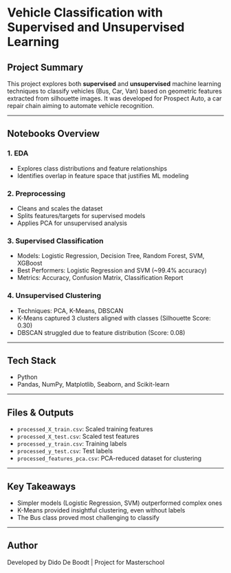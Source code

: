 # Vehicle Classification with Supervised and Unsupervised Learning

## Project Summary

This project explores both **supervised** and **unsupervised** machine learning techniques to classify vehicles (Bus, Car, Van) based on geometric features extracted from silhouette images. It was developed for Prospect Auto, a car repair chain aiming to automate vehicle recognition.

---

## Notebooks Overview

### 1. EDA
- Explores class distributions and feature relationships
- Identifies overlap in feature space that justifies ML modeling

### 2. Preprocessing
- Cleans and scales the dataset
- Splits features/targets for supervised models
- Applies PCA for unsupervised analysis

### 3. Supervised Classification
- Models: Logistic Regression, Decision Tree, Random Forest, SVM, XGBoost
- Best Performers: Logistic Regression and SVM (~99.4% accuracy)
- Metrics: Accuracy, Confusion Matrix, Classification Report

### 4. Unsupervised Clustering
- Techniques: PCA, K-Means, DBSCAN
- K-Means captured 3 clusters aligned with classes (Silhouette Score: 0.30)
- DBSCAN struggled due to feature distribution (Score: 0.08)

---

## Tech Stack

- Python
- Pandas, NumPy, Matplotlib, Seaborn, and Scikit-learn

---

## Files & Outputs

- `processed_X_train.csv`: Scaled training features  
- `processed_X_test.csv`: Scaled test features  
- `processed_y_train.csv`: Training labels  
- `processed_y_test.csv`: Test labels  
- `processed_features_pca.csv`: PCA-reduced dataset for clustering

---

## Key Takeaways

- Simpler models (Logistic Regression, SVM) outperformed complex ones
- K-Means provided insightful clustering, even without labels
- The Bus class proved most challenging to classify

---

## Author

Developed by Dido De Boodt | Project for Masterschool

